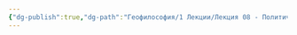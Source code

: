 ```yaml
---
{"dg-publish":true,"dg-path":"Геофилософия/1 Лекции/Лекция 08 - Политическая Земля (Шмитт и Латур)","permalink":"/geofilosofiya/1-lekczii/lekcziya-08-politicheskaya-zemlya-shmitt-i-latur/"}
---
```



